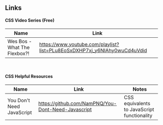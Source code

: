 ## Links

#### CSS Video Series (Free)
| Name          | Link                                                            |
|---------------|-----------------------------------------------------------------|
| Wes Bos - What The Flexbox?! | https://www.youtube.com/playlist?list=PLu8EoSxDXHP7xj_y6NIAhy0wuCd4uVdid |

<br>

#### CSS Helpful Resources
| Name | Link | Notes |
|---------------|-------------------------------------|----------------------------|
| You Don't Need JavaScript | https://github.com/NamPNQ/You-Dont-Need-Javascript | CSS equivalents to JavaScript functionality |
